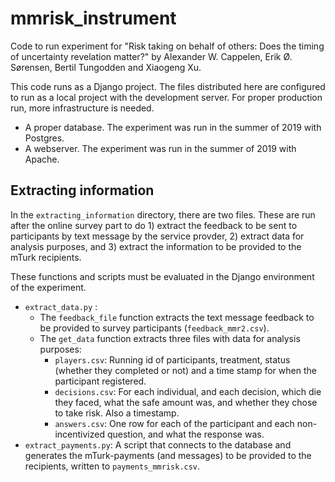 # mmrisk_instrument
Code to run experiment for "Risk taking on behalf of others: Does the timing of uncertainty revelation matter?" by Alexander W. Cappelen, Erik Ø. Sørensen, Bertil Tungodden and Xiaogeng Xu.

This code runs as a Django project. The files distributed here are configured to run
as a local project with the development server. For proper production run, more infrastructure
is needed.

- A proper database. The experiment was run in the summer of 2019 with Postgres.
- A webserver. The experiment was run in the summer of 2019 with Apache.
 
## Extracting information

In the `extracting_information` directory, there are two files. These are run after the
online survey part to do 1) extract the feedback to be sent to participants by text
message by the service provder, 2) extract data for analysis purposes, and 3) extract
the information to be provided to the mTurk recipients.

These functions and scripts must be evaluated in the Django environment of the experiment.

- `extract_data.py` : 
  - The `feedback_file` function extracts the text message feedback to be provided to survey participants (`feedback_mmr2.csv`). 
  - The `get_data` function extracts three files with data for analysis purposes:
    - `players.csv`: Running id of participants, treatment, status (whether they completed or not) and a time stamp for when the participant registered.
    - `decisions.csv`: For each individual, and each decision, which die they faced, what the safe amount was, and whether they chose to take risk. Also a timestamp.
    - `answers.csv`: One row for each of the participant and each non-incentivized question, and what the response was. 
- `extract_payments.py`: A script that connects to the database and generates the mTurk-payments (and messages) to be provided to the recipients, written to `payments_mmrisk.csv`.
